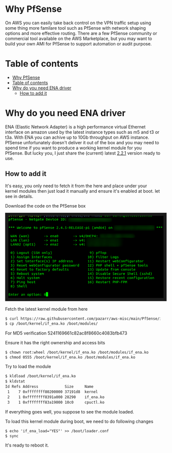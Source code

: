 Why PfSense
===========
On AWS you can easily take back control on the VPN traffic setup using some thing more familare tool such as PfSense with network shaping options and more effective routing. There are a few PfSense community or commercial tool available on the AWS Marketplace, but you may want to build your own AMI for PfSense to support automation or audit purpose.


Table of contents
=================

<!--ts-->
   * [Why PfSense](#why-pfsense)
   * [Table of contents](#table-of-contents)
   * [Why do you need ENA driver](#why-do-you-need-ena-driver)
      * [How to add it](#how-to-add-it)
<!--te-->


Why do you need ENA driver
==========================
ENA (Elastic Network Adapter) is a high performance virtual Ethernet interface on amazon used by the latest instance types such as m5 and t3 or t3a. With ENA you can achive up to 10Gb throughput on AWS instance. PfSense unfortunately doesn't deliver it out of the box and you may need to spend time if you want to produce a working kernel module for you PfSense. But lucky you, I just share the (current) latest [2.2.1](https://github.com/amzn/amzn-drivers/releases/tag/ena_linux_2.2.11)  version ready to use.

How to add it
-------------
It's easy, you only need to fetch it from the here and place under your kernel modules then just load it manually and ensure it's enabled at boot. let see in details.

Download the code on the PfSense box

<img src="https://github.com/pazarr/aws-misc/blob/main/img/pfsense-login.png" alt="SSH into your PfSense" border="10" />

Fetch the latest kernel module from here 

```bash
$ curl https://raw.githubusercontent.com/pazarr/aws-misc/main/PfSense/if_ena.ko --output /boot/kernel/if_ena.ko
$ cp /boot/kernel/if_ena.ko /boot/modules/
```
For MD5 verification 5241169661c82ac8f8660c4083bfb473

Ensure it has the right ownership and access bits

```
$ chown root:wheel /boot/kernel/if_ena.ko /boot/modules/if_ena.ko
$ chmod 0555 /boot/kernel/if_ena.ko /boot/modules/if_ena.ko
```

Try to load the module

```bash
$ kldload /boot/kernel/if_ena.ko
$ kldstat
Id Refs Address            Size     Name
 1    7 0xffffffff80200000 37191d8  kernel
 2    1 0xffffffff8391a000 28290    if_ena.ko
 3    1 0xffffffff83a19000 10c0     cpuctl.ko
 ```
 If everything goes well, you suppose to see the module loaded.
 
 To load this kernel module during boot, we need to do following changes
 ```
 $ echo 'if_ena_load="YES"' >> /boot/loader.conf
 $ sync
 ```
It's ready to reboot it.
